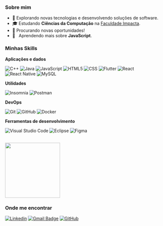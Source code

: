 <h3>Sobre mim</h3>

- 🤔 Explorando novas tecnologias e desenvolvendo soluções de software.
- 🎓 Estudando **Ciências da Computação** na <a href="https://www.impacta.edu.br">Faculdade Impacta</a>.
- 💼 Procurando novas oportunidades!
- 🌱 &nbsp; Aprendendo mais sobre **JavaScript**.

<h3>Minhas Skills</h3>

**Aplicações e dados**

![C++](https://img.shields.io/badge/-C++-333333?style=flat&logo=C%2B%2B&logoColor=00599C)
![Java](https://img.shields.io/badge/-Java-333333?style=flat&logo=Java&logoColor=007396)
![JavaScript](https://img.shields.io/badge/-JavaScript-333333?style=flat&logo=javascript)
![HTML5](https://img.shields.io/badge/-HTML5-333333?style=flat&logo=HTML5)
![CSS](https://img.shields.io/badge/-CSS-333333?style=flat&logo=CSS3&logoColor=1572B6)
![Flutter](https://img.shields.io/badge/-Flutter-333333?style=flat&logo=Flutter)
![React](https://img.shields.io/badge/-React-333333?style=flat&logo=react)
![React Native](https://img.shields.io/badge/-React%20Native-333333?style=flat&logo=react)
![MySQL](https://img.shields.io/badge/-MySQL-333333?style=flat&logo=mysql)

**Utilidades**

![Insomnia](https://img.shields.io/badge/-Insomnia-333333?style=flat&logo=insomnia)
![Postman](https://img.shields.io/badge/-Postman-333333?style=flat&logo=postman)

**DevOps**

![Git](https://img.shields.io/badge/-Git-333333?style=flat&logo=git)
![GitHub](https://img.shields.io/badge/-GitHub-333333?style=flat&logo=github)
![Docker](https://img.shields.io/badge/-Docker-333333?style=flat&logo=docker)

**Ferramentas de desenvolvimento**

![Visual Studio Code](https://img.shields.io/badge/-Visual%20Studio%20Code-333333?style=flat&logo=visual-studio-code&logoColor=007ACC)
![Eclipse](https://img.shields.io/badge/-Eclipse-333333?style=flat&logo=eclipse-ide&logoColor=2C2255)
![Figma](https://img.shields.io/badge/-Figma-333333?style=flat&logo=figma&logoColor=007ACC)

<br/>

<a href="https://github.com/devrictrovato">
  <img height="180em" src="https://github-readme-stats.vercel.app/api?username=devrictrovato&theme=dracula&show_icons=true" />
</a>

<h3>Onde me encontrar</h3>

[![Linkedin](https://img.shields.io/badge/-username-blue?style=flat-square&logo=Linkedin&logoColor=white&link=https://www.linkedin.com/in/ricardo-de-oliveira-trovato/)](https://www.linkedin.com/in/ricardo-de-oliveira-trovato/)
[![Gmail Badge](https://img.shields.io/badge/-seuemail@email.com-006bed?style=flat-square&logo=Gmail&logoColor=white&link=mailto:devrictrovato@gmail.com)](mailto:devrictrovato@gmail.com)
[![GitHub](https://img.shields.io/github/followers/devrictrovato?label=follow&style=social)](https://www.linkedin.com/in/ricardo-de-oliveira-trovato/)